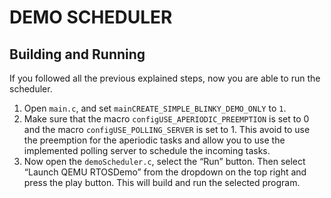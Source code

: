 # DEMO SCHEDULER

## Building and Running
If you followed all the previous explained steps, now you are able to run the scheduler.
1. Open `main.c`, and set `mainCREATE_SIMPLE_BLINKY_DEMO_ONLY` to `1`.
2. Make sure that the macro `configUSE_APERIODIC_PREEMPTION` is set to 0 and the macro `configUSE_POLLING_SERVER` is set to 1. This avoid to use the preemption for the aperiodic tasks and allow you to use the implemented polling server to schedule the incoming tasks.
3. Now open the `demoScheduler.c`, select the “Run” button. Then select “Launch QEMU RTOSDemo” from the dropdown on the top right and press the play button. This will build and run the selected program.
